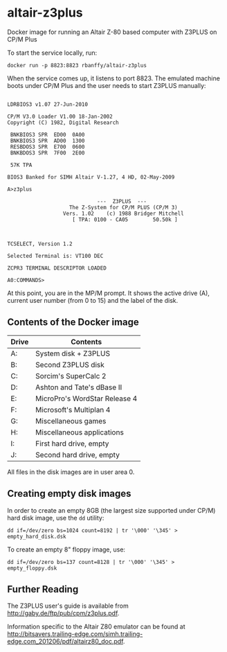 # altair-z3plus

Docker image for running an Altair Z-80 based computer with Z3PLUS on CP/M Plus

To start the service locally, run:

```shell
docker run -p 8823:8823 rbanffy/altair-z3plus
```

When the service comes up, it listens to port 8823. The emulated machine boots under CP/M Plus and the user needs to start Z3PLUS manually:

```plain

LDRBIOS3 v1.07 27-Jun-2010

CP/M V3.0 Loader V1.00 18-Jan-2002
Copyright (C) 1982, Digital Research

 BNKBIOS3 SPR  ED00  0A00
 BNKBIOS3 SPR  AD00  1300
 RESBDOS3 SPR  E700  0600
 BNKBDOS3 SPR  7F00  2E00
 
 57K TPA

BIOS3 Banked for SIMH Altair V-1.27, 4 HD, 02-May-2009

A>z3plus

                             ---  Z3PLUS  ---
                    The Z-System for CP/M PLUS (CP/M 3)
                  Vers. 1.02    (c) 1988 Bridger Mitchell
                     [ TPA: 0100 - CA05        50.50k ]



TCSELECT, Version 1.2

Selected Terminal is: VT100 DEC               

ZCPR3 TERMINAL DESCRIPTOR LOADED

A0:COMMANDS>

```

At this point, you are in the MP/M prompt. It shows the active drive (A), current user number (from 0 to 15) and the label of the disk.

## Contents of the Docker image

| Drive | Contents                      |
| ----- | ----------------------------- |
| A:    | System disk + Z3PLUS          |
| B:    | Second Z3PLUS disk            |
| C:    | Sorcim's SuperCalc 2          |
| D:    | Ashton and Tate's dBase II    |
| E:    | MicroPro's WordStar Release 4 |
| F:    | Microsoft's Multiplan 4       |
| G:    | Miscellaneous games           |
| H:    | Miscellaneous applications    |
| I:    | First hard drive, empty       |
| J:    | Second hard drive, empty      |

All files in the disk images are in user area 0.

## Creating empty disk images

In order to create an empty 8GB (the largest size supported under CP/M) hard disk image, use the `dd` utility:

```shell
dd if=/dev/zero bs=1024 count=8192 | tr '\000' '\345' > empty_hard_disk.dsk
```

To create an empty 8" floppy image, use:

```shell
dd if=/dev/zero bs=137 count=8128 | tr '\000' '\345' > empty_floppy.dsk
```

## Further Reading

The Z3PLUS user's guide is available from <http://gaby.de/ftp/pub/cpm/z3plus.pdf>.

Information specific to the Altair Z80 emulator can be found at <http://bitsavers.trailing-edge.com/simh.trailing-edge.com_201206/pdf/altairz80_doc.pdf>.
